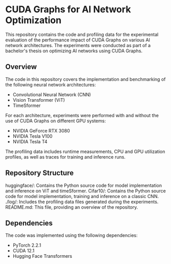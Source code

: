 # CUDA Graphs for AI Network Optimization

This repository contains the code and profiling data for the experimental evaluation of the performance impact of CUDA Graphs on various AI network architectures. The experiments were conducted as part of a bachelor's thesis on optimizing AI networks using CUDA Graphs.

## Overview
The code in this repository covers the implementation and benchmarking of the following neural network architectures:
- Convolutional Neural Network (CNN)
- Vision Transformer (ViT)
- TimeSformer

For each architecture, experiments were performed with and without the use of CUDA Graphs on different GPU systems:
- NVIDIA GeForce RTX 3080
- NVIDIA Tesla V100
- NVIDIA Tesla T4


The profiling data includes runtime measurements, CPU and GPU utilization profiles, as well as traces for training and inference runs.

## Repository Structure
huggingface/: Contains the Python source code for model implementation and inference on ViT and timeSformer.
Cifar10/: Contains the Python source code for model implementation, training and inference on a classic CNN.
./log/: Includes the profiling data files generated during the experiments.
README.md: This file, providing an overview of the repository.

## Dependencies
The code was implemented using the following dependencies:
- PyTorch 2.2.1
- CUDA 12.1
- Hugging Face Transformers
